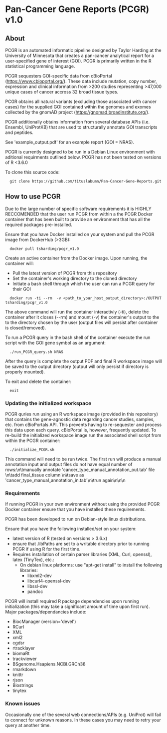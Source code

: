 # Pan-Cancer Gene Reports (PCGR) v1.0

## About 
PCGR is an automated informatic pipeline designed by Taylor Harding at the University of Minnesota that creates a pan-cancer analytical report for a user-specified gene of interest (GOI). PCGR is primarily written in the R statistical programming language.  

PCGR sequesters GOI-specific data from cBioPortal (https://www.cbioportal.org/). These data include mutation, copy number, expression and clinical information from >200 studies representing >47,000 unique cases of cancer accross 32 broad tissue types. 

PCGR obtains all natural variants (excluding those associated with cancer cases) for the supplied GOI contained within the genomes and exomes collected by the gnomAD project (https://gnomad.broadinstitute.org/). 

PCGR additionally obtains information from several database APIs (i.e. Ensembl, UniProtKB) that are used to structurally annotate GOI transcripts and peptides.

See 'example_output.pdf' for an example report (GOI = NRAS).  

PCGR is currently designed to be run in a Debian Linux environment with aditional requirments outlined below. PCGR has not been tested on versions of R <3.6.0  

To clone this source code:

```{bash eval=FALSE}
  git clone https://github.com/tituslabumn/Pan-Cancer-Gene-Reports.git
```

## How to use PCGR
Due to the large number of specific software requirements it is HIGHLY RECCOMENDED that the user run PCGR from within a the PCGR Docker container that has been built to provide an environment that has all the required packages pre-installed. 

Ensure that you have Docker installed on your system and pull the PCGR image from DockerHub (>3GB):

```{bash eval=FALSE}
  docker pull tsharding/pcgr_v1.0
```

Create an active container from the Docker image. 
Upon running, the container will:
* Pull the latest version of PCGR from this repository
* Set the container's working directory to the cloned directory
* Initiate a bash shell through which the user can run a PCGR query for their GOI

```{bash eval=FALSE}
  docker run -ti --rm  -v <path_to_your_host_output_directory>:/OUTPUT tsharding/pcgr_v1.0
```

The above command will run the container interactivly (-ti), delete the container after it closes (--rm) and mount (-v) the container's output to the to the directory chosen by the user (output files will persist after container is closed/removed).

To run a PCGR query in the bash shell of the container execute the run script with the GOI gene symbol as an argument:

```{bash eval=FALSE}
  ./run_PCGR_query.sh NRAS
```

After the query is complete the output PDF and final R workspace image will be saved to the output directory (output will only persist if directory is properly mounted).  

To exit and delete the container:

```{bash eval=FALSE}
  exit
```

### Updating the initialized workspace
PCGR quries run using an R workspace image (provided in this repository) that contains the gene-agnostic data regarding cancer studies, samples, etc. from cBioPortals API. This prevents having to re-sequester and process this data upon each query. cBioPortal is, however, frequently updated. To re-build the initialized workspace image run the associated shell script from within the PCGR container:

```{bash eval=FALSE}
  ./initialize_PCGR.sh
```

This command will need to be run twice. The first run will produce a
manual annotation input and output files do not have equal number of rows:\n\tmanually annotate 'cancer_type_manual_annotation_out.tab' file \n\tadd final_tissue column \n\tsave as 'cancer_type_manual_annotation_in.tab'\n\trun again\n\n\n

### Requirements
If running PCGR in your own environment without using the provided PCGR Docker container ensure that you have installed these requirements.

PCGR has been developed to run on Debian-style linux distributions.

Ensure that you have the following installed/set on your system:
* latest version of R (tested on versions > 3.6.x) 
* ensure that .libPaths are set to a writable directory prior to running PCGR if using R for the first time.
* Requires installation of certain parser libraries (XML, Curl, openssl), latex (TinyTex), etc.:
  - On debian linux platforms: use "apt-get install" to install the following libraries:
      - libxml2-dev
      - libcurl4-openssl-dev
      - libssl-dev
      - pandoc
    
PCGR will install required R package dependencies upon running initialization (this may take a significant amount of time upon first run). 
Major packages/dependancies include:
- BiocManager (version='devel')
- RCurl
- XML
- xml2
- cgdsr
- rtracklayer
- biomaRt
- trackviewer
- BSgenome.Hsapiens.NCBI.GRCh38
- rmarkdown
- knittr
- rjson
- Biostrings
- tinytex

### Known issues
Occasionally one of the several web connections/APIs (e.g. UniProt) will fail to connect for unknown reasons. In these cases you may need to retry your query at another time.



